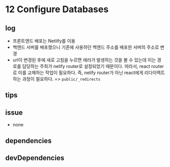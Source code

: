 # 12 Configure Databases

## log

- 프론트엔드 배포는 Netlify를 이용
- 백엔드 서버를 배포했으니 기존에 사용하던 백엔드 주소를 배포한 서버의 주소로 변경
- url이 변경된 후에 새로 고침을 누르면 에러가 발생하는 것을 볼 수 있는데 이는 경로를 담당하는 주최가 nelify router로 설정되었기 때문이다. 따라서, react router로 이를 교체하는 작업이 필요하다. 즉, nelify router가 아닌 react에게 리다이렉트 하는 과정이 필요하다. => `public/_redirects`

## tips

## issue

- none

## dependencies

## devDependencies

